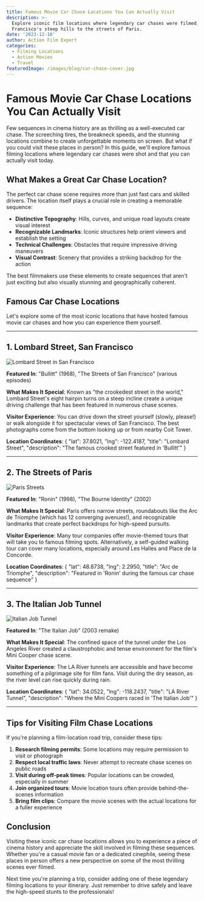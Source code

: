 ```yaml
---
title: Famous Movie Car Chase Locations You Can Actually Visit
description: >-
  Explore iconic film locations where legendary car chases were filmed, from San
  Francisco's steep hills to the streets of Paris.
date: '2023-12-10'
author: Action Film Expert
categories:
  - Filming Locations
  - Action Movies
  - Travel
featuredImage: /images/blog/car-chase-cover.jpg
---
```


# Famous Movie Car Chase Locations You Can Actually Visit

Few sequences in cinema history are as thrilling as a well-executed car chase. The screeching tires, the breakneck speeds, and the stunning locations combine to create unforgettable moments on screen. But what if you could visit these places in person? In this guide, we'll explore famous filming locations where legendary car chases were shot and that you can actually visit today.

## What Makes a Great Car Chase Location?

The perfect car chase scene requires more than just fast cars and skilled drivers. The location itself plays a crucial role in creating a memorable sequence:

- **Distinctive Topography**: Hills, curves, and unique road layouts create visual interest
- **Recognizable Landmarks**: Iconic structures help orient viewers and establish the setting
- **Technical Challenges**: Obstacles that require impressive driving maneuvers
- **Visual Contrast**: Scenery that provides a striking backdrop for the action

The best filmmakers use these elements to create sequences that aren't just exciting but also visually stunning and geographically coherent.

## Famous Car Chase Locations

Let's explore some of the most iconic locations that have hosted famous movie car chases and how you can experience them yourself.

---

## 1. Lombard Street, San Francisco

![Lombard Street in San Francisco](/images/blog/car-chase-cover.jpg)

**Featured In**: "Bullitt" (1968), "The Streets of San Francisco" (various episodes)

**What Makes It Special**: Known as "the crookedest street in the world," Lombard Street's eight hairpin turns on a steep incline create a unique driving challenge that has been featured in numerous chase scenes.

**Visitor Experience**: You can drive down the street yourself (slowly, please!) or walk alongside it for spectacular views of San Francisco. The best photographs come from the bottom looking up or from nearby Coit Tower.

**Location Coordinates**: {
  "lat": 37.8021,
  "lng": -122.4187,
  "title": "Lombard Street",
  "description": "The famous crooked street featured in 'Bullitt'"
}

---

## 2. The Streets of Paris

![Paris Streets](/images/blog/car-chase-cover.jpg)

**Featured In**: "Ronin" (1998), "The Bourne Identity" (2002)

**What Makes It Special**: Paris offers narrow streets, roundabouts like the Arc de Triomphe (which has 12 converging avenues!), and recognizable landmarks that create perfect backdrops for high-speed pursuits.

**Visitor Experience**: Many tour companies offer movie-themed tours that will take you to famous filming spots. Alternatively, a self-guided walking tour can cover many locations, especially around Les Halles and Place de la Concorde.

**Location Coordinates**: {
  "lat": 48.8738,
  "lng": 2.2950,
  "title": "Arc de Triomphe",
  "description": "Featured in 'Ronin' during the famous car chase sequence"
}

---

## 3. The Italian Job Tunnel

![Italian Job Tunnel](/images/blog/car-chase-cover.jpg)

**Featured In**: "The Italian Job" (2003 remake)

**What Makes It Special**: The confined space of the tunnel under the Los Angeles River created a claustrophobic and tense environment for the film's Mini Cooper chase scene.

**Visitor Experience**: The LA River tunnels are accessible and have become something of a pilgrimage site for film fans. Visit during the dry season, as the river level can rise quickly during rain.

**Location Coordinates**: {
  "lat": 34.0522,
  "lng": -118.2437,
  "title": "LA River Tunnel",
  "description": "Where the Mini Coopers raced in 'The Italian Job'"
}

---

## Tips for Visiting Film Chase Locations

If you're planning a film-location road trip, consider these tips:

1. **Research filming permits**: Some locations may require permission to visit or photograph
2. **Respect local traffic laws**: Never attempt to recreate chase scenes on public roads
3. **Visit during off-peak times**: Popular locations can be crowded, especially in summer
4. **Join organized tours**: Movie location tours often provide behind-the-scenes information
5. **Bring film clips**: Compare the movie scenes with the actual locations for a fuller experience

## Conclusion

Visiting these iconic car chase locations allows you to experience a piece of cinema history and appreciate the skill involved in filming these sequences. Whether you're a casual movie fan or a dedicated cinephile, seeing these places in person offers a new perspective on some of the most thrilling scenes ever filmed.

Next time you're planning a trip, consider adding one of these legendary filming locations to your itinerary. Just remember to drive safely and leave the high-speed stunts to the professionals! 
